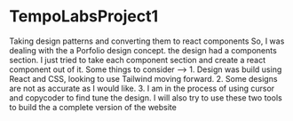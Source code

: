 # TempoLabsProject1
Taking design patterns and converting them to react components
So, I was dealing with the a Porfolio design concept. the design had a components section. I just tried to take each component section and create a react component out of it.
Some things to consider --> 1. Design was build using React and CSS, looking to use Tailwind moving forward. 2. Some designs are not as accurate as I would like.
3. I am in the process of using cursor and copycoder to find tune the design. I will also try to use these two tools to build the a complete version of the website
